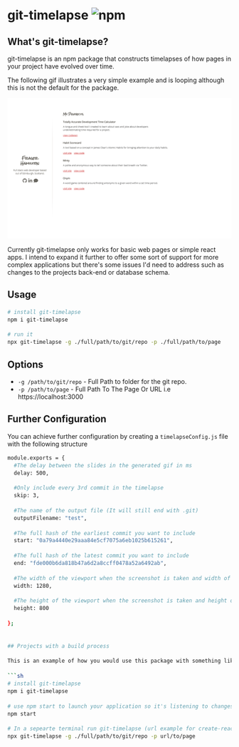 # git-timelapse ![npm](https://img.shields.io/npm/v/git-timelapse)

## What's git-timelapse?

git-timelapse is an npm package that constructs timelapses of how pages in your project have evolved over time.

The following gif illustrates a very simple example and is looping although this is not the default for the package.

![](complex_looping.gif)

Currently git-timelapse only works for basic web pages or simple react apps. I intend to expand it further to offer some sort of support for more complex applications but there's some issues I'd need to address such as changes to the projects back-end or database schema.

## Usage

```sh
# install git-timelapse
npm i git-timelapse

# run it
npx git-timelapse -g ./full/path/to/git/repo -p ./full/path/to/page
```

## Options

- `-g /path/to/git/repo` - Full Path to folder for the git repo.
- `-p /path/to/page` - Full Path To The Page Or URL i.e https://localhost:3000

## Further Configuration

You can achieve further configuration by creating a `timelapseConfig.js` file with the following structure

````sh
module.exports = {
  #The delay between the slides in the generated gif in ms
  delay: 500,

  #Only include every 3rd commit in the timelapse
  skip: 3,

  #The name of the output file (It will still end with .git)
  outputFilename: "test",

  #The full hash of the earliest commit you want to include
  start: "0a79a4440e29aaa84e5cf7075a6eb1025b615261",

  #The full hash of the latest commit you want to include
  end: "fde000b6da818b47a6d2a8ccff0478a52a6492ab",

  #The width of the viewport when the screenshot is taken and width of the gif
  width: 1280,

  #The height of the viewport when the screenshot is taken and height of the gif
  height: 800

};


## Projects with a build process

This is an example of how you would use this package with something like create-react-app

```sh
# install git-timelapse
npm i git-timelapse

# use npm start to launch your application so it's listening to changes
npm start

# In a sepearte terminal run git-timelapse (url example for create-react-app: http://localhost:3000)
npx git-timelapse -g ./full/path/to/git/repo -p url/to/page
````

```

```
